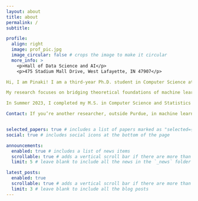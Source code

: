 ```yaml
---
layout: about
title: about
permalink: /
subtitle: 

profile:
  align: right
  image: prof_pic.jpg
  image_circular: false # crops the image to make it circular
  more_info: >
    <p>Hall of Data Science and AI</p>
    <p>475 Stadium Mall Drive, West Lafayette, IN 47907</p>

Hi, I am Pinaki! I am a third-year Ph.D. student in Computer Science at Purdue University, advised by Rajiv Khanna. 

My research focuses on bridging theoretical foundations of machine learning with practical challenges. Previosuly, I have worked on discrete MCMC sampling, under probabilistic methods for machine learning. I am also focussed on data-centric AI, particularly ML-enabled data annotation, data quality estimation, and data usage to better engage with the data pipeline to improve model genralization. Lately, I’ve been exploring how these rigorous, theory-driven principles can be applied to LLMs to better understand and improve their behavior.

In Summer 2023, I completed my M.S. in Computer Science and Statistics (Joint MS with Thesis) at Purdue, where my research centered on studying contextual bandits under sub-region-based disagreement for active learning. Prior to that, I received my B.S. in Computer Science from Purdue in Spring 2021, focusing on machine learning, theoretical computer science, and databases, with minors in Mathematics and Statistics.

Contact: If you’re another researcher, outside Purdue, in machine learning, sampling algorithms, or healthcare+ai( a field I am deeply passionate about!), please feel free to shoot to email me. I welcome conversations about potential research collaborations and ways my expertise might be helpful. For current Purdue students interested in working with me, please email me to set up a one-off coffee chat if you’d like to discuss some research ideas.


selected_papers: true # includes a list of papers marked as "selected={true}"
social: true # includes social icons at the bottom of the page

announcements:
  enabled: true # includes a list of news items
  scrollable: true # adds a vertical scroll bar if there are more than 3 news items
  limit: 5 # leave blank to include all the news in the `_news` folder

latest_posts:
  enabled: true
  scrollable: true # adds a vertical scroll bar if there are more than 3 new posts items
  limit: 3 # leave blank to include all the blog posts
---
```



